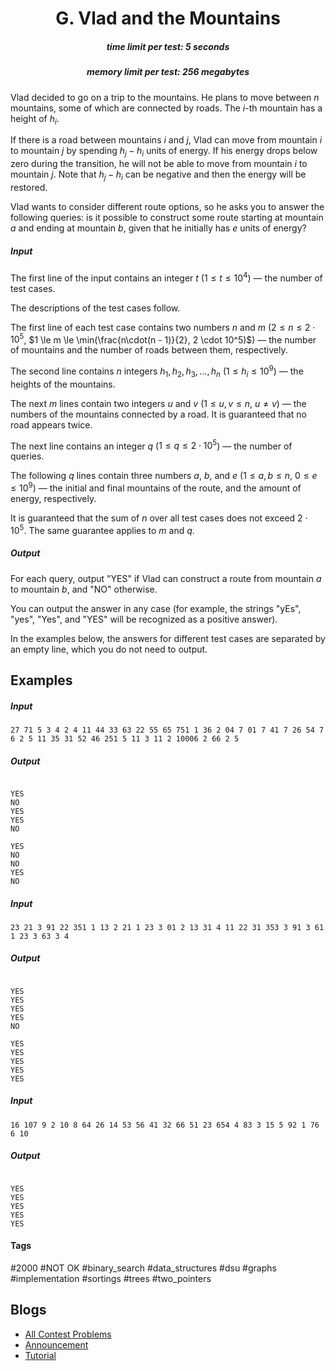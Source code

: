 <h1 style='text-align: center;'> G. Vlad and the Mountains</h1>

<h5 style='text-align: center;'>time limit per test: 5 seconds</h5>
<h5 style='text-align: center;'>memory limit per test: 256 megabytes</h5>

Vlad decided to go on a trip to the mountains. He plans to move between $n$ mountains, some of which are connected by roads. The $i$-th mountain has a height of $h_i$.

If there is a road between mountains $i$ and $j$, Vlad can move from mountain $i$ to mountain $j$ by spending $h_j - h_i$ units of energy. If his energy drops below zero during the transition, he will not be able to move from mountain $i$ to mountain $j$. Note that $h_j - h_i$ can be negative and then the energy will be restored.

Vlad wants to consider different route options, so he asks you to answer the following queries: is it possible to construct some route starting at mountain $a$ and ending at mountain $b$, given that he initially has $e$ units of energy?

##### Input

The first line of the input contains an integer $t$ ($1 \le t \le 10^4$) — the number of test cases.

The descriptions of the test cases follow.

The first line of each test case contains two numbers $n$ and $m$ ($2 \le n \le 2 \cdot 10^5$, $1 \le m \le \min(\frac{n\cdot(n - 1)}{2}, 2 \cdot 10^5)$) — the number of mountains and the number of roads between them, respectively.

The second line contains $n$ integers $h_1, h_2, h_3, \dots, h_n$ ($1 \le h_i \le 10^9$) — the heights of the mountains.

The next $m$ lines contain two integers $u$ and $v$ ($1 \le u, v \le n$, $u \ne v$) — the numbers of the mountains connected by a road. It is guaranteed that no road appears twice.

The next line contains an integer $q$ ($1 \le q \le 2 \cdot 10^5$) — the number of queries.

The following $q$ lines contain three numbers $a$, $b$, and $e$ ($1 \le a, b \le n$, $0 \le e \le 10^9$) — the initial and final mountains of the route, and the amount of energy, respectively.

It is guaranteed that the sum of $n$ over all test cases does not exceed $2 \cdot 10^5$. The same guarantee applies to $m$ and $q$.

##### Output

For each query, output "YES" if Vlad can construct a route from mountain $a$ to mountain $b$, and "NO" otherwise.

You can output the answer in any case (for example, the strings "yEs", "yes", "Yes", and "YES" will be recognized as a positive answer).

In the examples below, the answers for different test cases are separated by an empty line, which you do not need to output.

## Examples

##### Input


```text
27 71 5 3 4 2 4 11 44 33 63 22 55 65 751 1 36 2 04 7 01 7 41 7 26 54 7 6 2 5 11 35 31 52 46 251 5 11 3 11 2 10006 2 66 2 5
```
##### Output

```text

YES
NO
YES
YES
NO

YES
NO
NO
YES
NO

```
##### Input


```text
23 21 3 91 22 351 1 13 2 21 1 23 3 01 2 13 31 4 11 22 31 353 3 91 3 61 1 23 3 63 3 4
```
##### Output

```text

YES
YES
YES
YES
NO

YES
YES
YES
YES
YES

```
##### Input


```text
16 107 9 2 10 8 64 26 14 53 56 41 32 66 51 23 654 4 83 3 15 5 92 1 76 6 10
```
##### Output

```text

YES
YES
YES
YES
YES

```


#### Tags 

#2000 #NOT OK #binary_search #data_structures #dsu #graphs #implementation #sortings #trees #two_pointers 

## Blogs
- [All Contest Problems](../Codeforces_Round_888_(Div._3).md)
- [Announcement](../blogs/Announcement.md)
- [Tutorial](../blogs/Tutorial.md)
